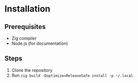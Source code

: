 # Installation

## Prerequisites
- Zig compiler
- Node.js (for documentation)

## Steps
1. Clone the repository
2. Run `zig build -Doptimize=ReleaseSafe install -p ~/.local`
